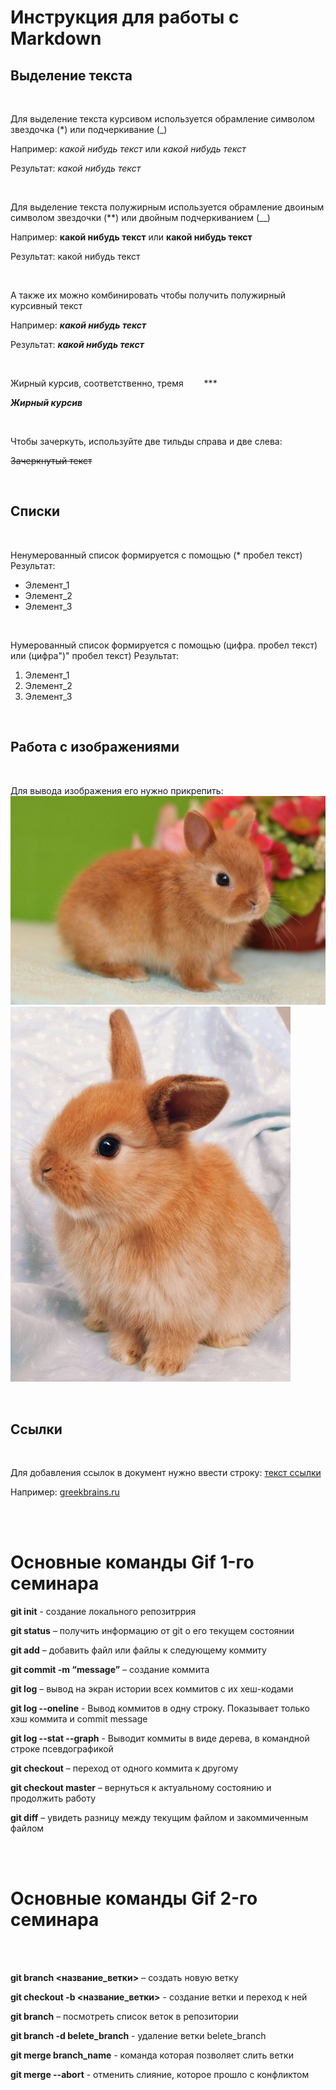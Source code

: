 # Инструкция для работы с Markdown #

## Выделение текста ##

<br>

Для выделение текста курсивом используется обрамление символом звездочка (*) или подчеркивание (_)

Например: *какой нибудь текст* или _какой нибудь текст_

Результат: _какой нибудь текст_ 

<br>

Для выделение текста полужирным используется обрамление двоиным символом звездочки (**) или двойным подчеркиванием (__)

Например: **какой нибудь текст** или __какой нибудь текст__

Результат: какой нибудь текст

<br>


А также их можно комбинировать чтобы получить полужирный курсивный текст

Например: _**какой нибудь текст**_

Результат:  _**какой нибудь текст**_

<br>

Жирный курсив, соответственно, тремя &nbsp;&ensp;&emsp;   ***

***Жирный курсив*** 

<br>

Чтобы зачеркуть, используйте две тильды справа и две слева:

~~Зачеркнутый текст~~

<br>

## Списки ##

<br>

Ненумерованный список формируется с помощью (* пробел текст)
Результат:
* Элемент_1
* Элемент_2
* Элемент_3

<br>

Нумерованный список формируется с помощью (цифра. пробел текст) или (цифра")" пробел текст)
Результат:

1. Элемент_1
2. Элемент_2
3. Элемент_3

<br>


## Работа с изображениями ##

<br>

Для вывода изображения его нужно прикрепить:
<br>
![2023](2023_1.jpg)
<br>
![2023](2023.jpg)

<br>

## Ссылки ##

<br>


Для добавления ссылок в документ нужно ввести строку: [текст ссылки](url)

Например: [greekbrains.ru](https://gb.ru/)

<br>
<br>



# Основные команды Gif 1-го семинара #

**git init** - создание локального репозитррия

**git status** – получить информацию от git о его текущем состоянии

**git add** – добавить файл или файлы к следующему коммиту

**git commit -m “message”**  – создание коммита

**git log** – вывод на экран истории всех коммитов с их хеш-кодами

**git log --oneline** - Вывод коммитов в одну строку. Показывает только хэш коммита и commit message 

**git log --stat --graph** - Выводит коммиты в виде дерева, в командной строке псевдографикой

**git checkout** – переход от одного коммита к другому

**git checkout master** – вернуться к актуальному состоянию и продолжить работу

**git diff** – увидеть разницу между текущим файлом и закоммиченным файлом


<br>
<br>

# Основные команды Gif 2-го семинара #

<br>
<br>

**git branch <название_ветки>** – создать новую ветку

**git checkout  -b <название_ветки>** - создание ветки и переход к ней

**git branch** – посмотреть список веток в репозитории

**git branch -d belete_branch** - удаление ветки belete_branch

**git merge branch_name** - команда которая позволяет слить ветки

**git merge --abort** - отменить слияние, которое прошло с конфликтом